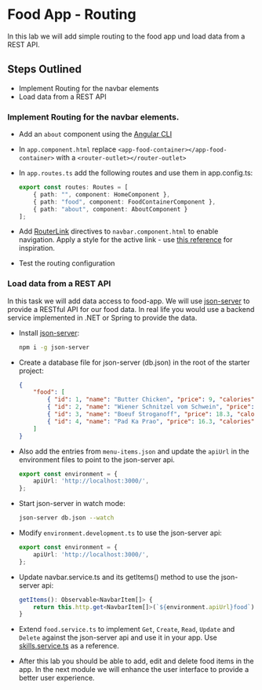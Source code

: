 # Food App - Routing

In this lab we will add simple routing to the food app und load data from a REST API.

## Steps Outlined

- Implement Routing for the navbar elements
- Load data from a REST API

### Implement Routing for the navbar elements.

- Add an `about` component using the [Angular CLI](https://angular.io/cli/generate#component-command)

- In `app.component.html` replace `<app-food-container></app-food-container>` with a `<router-outlet></router-outlet>` 

- In `app.routes.ts` add the following routes and use them in app.config.ts: 

    ```typescript
    export const routes: Routes = [
        { path: "", component: HomeComponent },
        { path: "food", component: FoodContainerComponent },
        { path: "about", component: AboutComponent }
    ];
    ```
- Add [RouterLink](https://angular.io/api/router/RouterLink) directives to `navbar.component.html` to enable navigation. Apply a style for the active link - use [this reference](/demos/04-routing/routing-di/src/app/shared//navbar/navbar.component.html) for inspiration.

- Test the routing configuration

### Load data from a REST API

In this task we will add data access to food-app. We will use [json-server](https://github.com/typicode/json-server) to provide a RESTful API for our food data. In real life you would use a backend service implemented in .NET or Spring to provide the data. 


- Install [json-server](https://github.com/typicode/json-server):

    ```bash
    npm i -g json-server
    ```

- Create a database file for json-server (db.json) in the root of the starter project:

    ```json
    {
        "food": [
            { "id": 1, "name": "Butter Chicken", "price": 9, "calories": 1200 },
            { "id": 2, "name": "Wiener Schnitzel vom Schwein", "price": 12.7, "calories": 730 },
            { "id": 3, "name": "Boeuf Stroganoff", "price": 18.3, "calories": 600 },
            { "id": 4, "name": "Pad Ka Prao", "price": 16.3, "calories": 600 }
        ]
    }
    ```

- Also add the entries from `menu-items.json` and update the `apiUrl` in the environment files to point to the json-server api.

    ```typescript
    export const environment = {
        apiUrl: 'http://localhost:3000/',
    };
    ```

- Start json-server in watch mode:

    ```bash
    json-server db.json --watch
    ```

- Modify `environment.development.ts` to use the json-server api:

    ```typescript
    export const environment = {
        apiUrl: 'http://localhost:3000/',
    };
    ```    

- Update navbar.service.ts and its getItems() method to use the json-server api:

    ```typescript
    getItems(): Observable<NavbarItem[]> {
        return this.http.get<NavbarItem[]>(`${environment.apiUrl}food`);
    }
    ```

- Extend `food.service.ts` to implement `Get`, `Create`, `Read`, `Update` and `Delete` against the json-server api and use it in your app. Use [skills.service.ts](/demos/04-routing/routing-di/src/app/skills/skills.service.ts) as a reference.

- After this lab you should be able to add, edit and delete food items in the app. In the next module we will enhance the user interface to provide a better user experience.